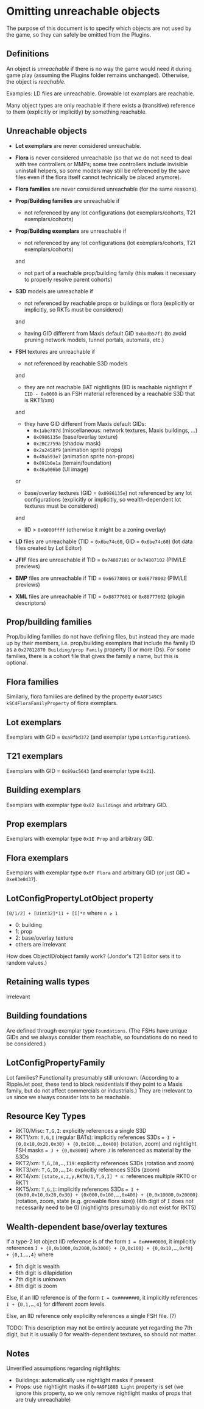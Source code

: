 # Omitting unreachable objects

The purpose of this document is to specify which objects are not used by the game,
so they can safely be omitted from the Plugins.

## Definitions

An object is *unreachable* if there is no way the game would need it during game play (assuming the Plugins folder remains unchanged).
Otherwise, the object is *reachable*.

Examples: LD files are unreachable. Growable lot examplars are reachable.

Many object types are only reachable if there exists a (transitive) reference to them (explicitly or implicitly) by something reachable.

## Unreachable objects

- **Lot exemplars** are never considered unreachable.

- **Flora** is never considered unreachable (so that we do not need to deal with tree controllers or MMPs;
  some tree controllers include invisible uninstall helpers, so some models may still be referenced by the save files
  even if the flora itself cannot technically be placed anymore).

- **Flora families** are never considered unreachable (for the same reasons).

- **Prop/Building families** are unreachable if
  * not referenced by any lot configurations (lot exemplars/cohorts, T21 exemplars/cohorts)

- **Prop/Building exemplars** are unreachable if
  * not referenced by any lot configurations (lot exemplars/cohorts, T21 exemplars/cohorts)

  and
  * not part of a reachable prop/building family
    (this makes it necessary to properly resolve parent cohorts)

- **S3D** models are unreachable if
  * not referenced by reachable props or buildings or flora
    (explicitly or implicitly, so RKTs must be considered)

  and
  * having GID different from Maxis default GID `0xbadb57f1` (to avoid pruning network models, tunnel portals, automata, etc.)

- **FSH** textures are unreachable if
  * not referenced by reachable S3D models

  and
  * they are not reachable BAT nightlights
    (IID is reachable nightlight if `IID - 0x8000` is an FSH material referenced by a reachable S3D that is RKT1/xm)

  and
  * they have GID different from Maxis default GIDs:
    - `0x1abe787d` (miscellaneous: network textures, Maxis buildings, …)
    - `0x0986135e` (base/overlay texture)
    - `0x2BC2759a` (shadow mask)
    - `0x2a2458f9` (animation sprite props)
    - `0x49a593e7` (animation sprite non-props)
    - `0x891b0e1a` (terrain/foundation)
    - `0x46a006b0` (UI image)

  or
  * base/overlay textures (GID = `0x0986135e`) not referenced by any lot configurations
    (explicitly or implicitly, so wealth-dependent lot textures must be considered)

  and
  * IID > `0x0000ffff` (otherwise it might be a zoning overlay)

- **LD** files are unreachable (TID = `0x6be74c60`, GID = `0x6be74c60`) (lot data files created by Lot Editor)

- **JFIF** files are unreachable if TID = `0x74807101` or `0x74807102` (PIM/LE previews)

- **BMP** files are unreachable if TID = `0x66778001` or `0x66778002` (PIM/LE previews)

- **XML** files are unreachable if TID = `0x88777601` or `0x88777602` (plugin descriptors)

## Prop/building families

Prop/building families do not have defining files, but instead they are made up by their members,
i.e. prop/building exemplars that include the family ID as a `0x27812870 Building/prop Family` property (1 or more IDs).
For some families, there is a cohort file that gives the family a name, but this is optional.

## Flora families

Similarly, flora families are defined by the property `0xA8F149C5 kSC4FloraFamilyProperty` of flora exemplars.

## Lot exemplars

Exemplars with GID = `0xa8fbd372` (and exemplar type `LotConfigurations`).

## T21 exemplars

Exemplars with GID = `0x89ac5643` (and exemplar type `0x21`).

## Building exemplars

Exemplars with exemplar type `0x02 Buildings` and arbitrary GID.

## Prop exemplars

Exemplars with exemplar type `0x1E Prop` and arbitrary GID.

## Flora exemplars

Exemplars with exemplar type `0x0F Flora` and arbitrary GID (or just GID = `0xe83e0437`).

## LotConfigPropertyLotObject property

`[0/1/2] + [Uint32]*11 + [I]*n` where `n ≥ 1`

- 0: building
- 1: prop
- 2: base/overlay texture
- others are irrelevant

How does ObjectID/object family work? (Jondor's T21 Editor sets it to random values.)

## Retaining walls types

Irrelevant

## Building foundations

Are defined through exemplar type `Foundations`.
(The FSHs have unique GIDs and we always consider them reachable, so foundations do no need to be considered.)

## LotConfigPropertyFamily

Lot families? Functionality presumably still unknown.
(According to a RippleJet post, these tend to block residentials if they point to a Maxis family, but do not affect commercials or industrials.)
They are irrelevant to us since we always consider lots to be reachable.

## Resource Key Types

- RKT0/Misc: `T,G,I`: explicitly references a single S3D
- RKT1/xm: `T,G,I` (regular BATs):
  implicitly references S3Ds `= I + {0,0x10,0x20,0x30} + {0,0x100,…,0x400}` (rotation, zoom)
  and nightlight FSH masks `= J + {0,0x8000}` where `J` is referenced as material by the S3Ds
- RKT2/xm: `T,G,I0,…,I19`: explicitly references S3Ds (rotation and zoom)
- RKT3/xm: `T,G,I0,…,I4`: explicitly references S3Ds (zoom)
- RKT4/xm: `[state,x,z,y,RKT0/1,T,G,I] * n`: references multiple RKT0 or RKT1
- RKT5/xm: `T,G,I`:
  implicitly references S3Ds `= I + {0x00,0x10,0x20,0x30} + {0x000,0x100,…,0x400} + {0,0x10000,0x20000}`
  (rotation, zoom, state (e.g. growable flora size))
  (4th digit of `I` does not necessarily need to be 0)
  (nightlights presumably do not exist for RKT5)

## Wealth-dependent base/overlay textures

If a type-2 lot object IID reference is of the form `I = 0x####0000`,
it implicitly references `I + {0,0x1000,0x2000,0x3000} + {0,0x100} + {0,0x10,…,0xf0} + {0,1,…,4}`
where
- 5th digit is wealth
- 6th digit is dilapidation
- 7th digit is unknown
- 8th digit is zoom

Else, if an IID reference is of the form `I = 0x#######0`, it implicitly references `I + {0,1,…,4}` for different zoom levels.

Else, an IID reference only explicilty references a single FSH file. (?)

TODO: This description may not be entirely accurate yet regarding the 7th digit, but it is usually 0 for wealth-dependent textures, so should not matter.

## Notes

Unverified assumptions regarding nightlights:
- Buildings: automatically use nightlight masks if present
- Props: use nightlight masks if `0x4A9F188B Light` property is set
  (we ignore this property, so we only remove nightlight masks of props that are truly unreachable)
